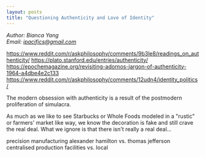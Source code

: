 ```yaml
---
layout: posts
title: "Questioning Authenticity and Love of Identity"
---
```

*Author: Bianca Yang*<br>
*Email: <a href="mailto:ipacifics@gmail.com?subject=Hello from the XDRT Blog">ipacifics@gmail.com</a>*<br>


https://www.reddit.com/r/askphilosophy/comments/9b3le8/readings_on_authenticity/
https://plato.stanford.edu/entries/authenticity/
https://epochemagazine.org/revisiting-adornos-jargon-of-authenticity-1964-a4dbe4e2c133
https://www.reddit.com/r/askphilosophy/comments/12udn4/identity_politics/

The modern obsession with authenticity is a result of the postmodern
proliferation of simulacra.

As much as we like to see Starbucks or Whole Foods modeled in a "rustic" or
farmers' market like way, we know the decoration is fake and still crave the
real deal. What we ignore is that there isn't really a real deal...

precision manufacturing
alexander hamilton vs. thomas jefferson
centralised production facilities vs. local
